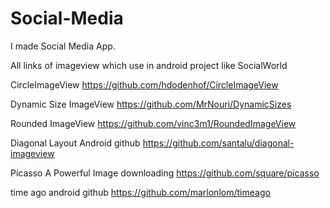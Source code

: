 # Social-Media
I made Social Media App.


All links of imageview which use in android project like SocialWorld

CircleImageView
https://github.com/hdodenhof/CircleImageView

Dynamic Size ImageView
https://github.com/MrNouri/DynamicSizes

Rounded ImageView 
https://github.com/vinc3m1/RoundedImageView

Diagonal Layout Android github
https://github.com/santalu/diagonal-imageview

Picasso A Powerful Image downloading 
https://github.com/square/picasso

time ago android github
https://github.com/marlonlom/timeago

